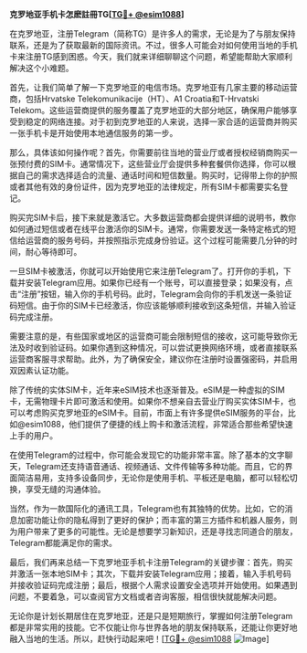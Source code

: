 **克罗地亚手机卡怎麽註冊TG[[TG💪+ @esim1088](https://t.me/s/esim1088)]**

在克罗地亚，注册Telegram（简称TG）是许多人的需求，无论是为了与朋友保持联系，还是为了获取最新的国际资讯。不过，很多人可能会对如何使用当地的手机卡来注册TG感到困惑。今天，我们就来详细聊聊这个问题，希望能帮助大家顺利解决这个小难题。

首先，让我们简单了解一下克罗地亚的电信市场。克罗地亚有几家主要的移动运营商，包括Hrvatske Telekomunikacije（HT）、A1 Croatia和T-Hrvatski Telekom。这些运营商提供的服务覆盖了克罗地亚的大部分地区，确保用户能够享受到稳定的网络连接。对于初到克罗地亚的人来说，选择一家合适的运营商并购买一张手机卡是开始使用本地通信服务的第一步。

那么，具体该如何操作呢？首先，你需要前往当地的营业厅或者授权经销商购买一张预付费的SIM卡。通常情况下，这些营业厅会提供多种套餐供你选择，你可以根据自己的需求选择适合的流量、通话时间和短信数量。购买时，记得带上你的护照或者其他有效的身份证件，因为克罗地亚的法律规定，所有SIM卡都需要实名登记。

购买完SIM卡后，接下来就是激活它。大多数运营商都会提供详细的说明书，教你如何通过短信或者在线平台激活你的SIM卡。通常，你需要发送一条特定格式的短信给运营商的服务号码，并按照指示完成身份验证。这个过程可能需要几分钟的时间，耐心等待即可。

一旦SIM卡被激活，你就可以开始使用它来注册Telegram了。打开你的手机，下载并安装Telegram应用。如果你已经有一个账号，可以直接登录；如果没有，点击“注册”按钮，输入你的手机号码。此时，Telegram会向你的手机发送一条验证码短信。由于你的SIM卡已经激活，你应该能够顺利接收到这条短信，并输入验证码完成注册。

需要注意的是，有些国家或地区的运营商可能会限制短信的接收，这可能导致你无法及时收到验证码。如果你遇到这种情况，可以尝试更换网络环境，或者直接联系运营商客服寻求帮助。此外，为了确保安全，建议你在注册时设置强密码，并启用双因素认证功能。

除了传统的实体SIM卡，近年来eSIM技术也逐渐普及。eSIM是一种虚拟的SIM卡，无需物理卡片即可激活和使用。如果你不想亲自去营业厅购买实体SIM卡，也可以考虑购买克罗地亚的eSIM卡。目前，市面上有许多提供eSIM服务的平台，比如@esim1088，他们提供了便捷的线上购卡和激活流程，非常适合那些希望快速上手的用户。

在使用Telegram的过程中，你可能会发现它的功能非常丰富。除了基本的文字聊天，Telegram还支持语音通话、视频通话、文件传输等多种功能。而且，它的界面简洁易用，支持多设备同步，无论你是使用手机、平板还是电脑，都可以轻松切换，享受无缝的沟通体验。

当然，作为一款国际化的通讯工具，Telegram也有其独特的优势。比如，它的消息加密功能让你的隐私得到了更好的保护；而丰富的第三方插件和机器人服务，则为用户带来了更多的可能性。无论是想要学习新知识，还是寻找志同道合的朋友，Telegram都能满足你的需求。

最后，我们再来总结一下克罗地亚手机卡注册Telegram的关键步骤：首先，购买并激活一张本地SIM卡；其次，下载并安装Telegram应用；接着，输入手机号码并接收验证码完成注册；最后，根据个人需求设置安全选项并开始使用。如果遇到问题，不要着急，可以查阅官方文档或者咨询客服，相信很快就能解决问题。

无论你是计划长期居住在克罗地亚，还是只是短期旅行，掌握如何注册Telegram都是非常实用的技能。它不仅能让你与世界各地的朋友保持联系，还能让你更好地融入当地的生活。所以，赶快行动起来吧！[[TG💪+ @esim1088](https://t.me/s/esim1088) ![Image](https://i.postimg.cc/4NQfJmqS/Snipaste-2025-05-13-00-14-12.png)]